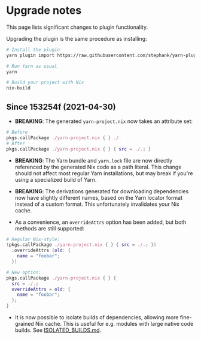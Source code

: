 # Upgrade notes

This page lists significant changes to plugin functionality.

Upgrading the plugin is the same procedure as installing:

```sh
# Install the plugin
yarn plugin import https://raw.githubusercontent.com/stephank/yarn-plugin-nixify/main/dist/yarn-plugin-nixify.js

# Run Yarn as usual
yarn

# Build your project with Nix
nix-build
```

## Since 153254f (2021-04-30)

- **BREAKING**: The generated `yarn-project.nix` now takes an attribute set:

```nix
# Before
pkgs.callPackage ./yarn-project.nix { } ./.
# After
pkgs.callPackage ./yarn-project.nix { } { src = ./.; }
```

- **BREAKING**: The Yarn bundle and `yarn.lock` file are now directly
  referenced by the generated Nix code as a path literal. This change should
  not affect most regular Yarn installations, but may break if you're using a
  specialized build of Yarn.

- **BREAKING**: The derivations generated for downloading dependencies now have
  slightly different names, based on the Yarn locator format instead of a
  custom format. This unfortunately invalidates your Nix cache.

- As a convenience, an `overrideAttrs` option has been added, but both methods
  are still supported:

```nix
# Regular Nix-style:
(pkgs.callPackage ./yarn-project.nix { } { src = ./.; })
  .overrideAttrs (old: {
    name = "foobar";
  })

# New option:
pkgs.callPackage ./yarn-project.nix { } {
  src = ./.;
  overrideAttrs = old: {
    name = "foobar";
  };
}
```

- It is now possible to isolate builds of dependencies, allowing more
  fine-grained Nix cache. This is useful for e.g. modules with large native
  code builds. See [ISOLATED_BUILDS.md](./ISOLATED_BUILDS.md).
